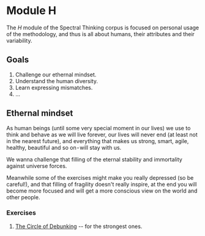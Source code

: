# Module H

The *H* module of the Spectral Thinking corpus is focused on personal usage of the methodology, and thus is all about humans, their attributes and their variability.

## Goals

1. Challenge our ethernal mindset. 
2. Understand the human diversity.
3. Learn expressing mismatches.
4. ...

## Ethernal mindset
As human beings (until some very special moment in our lives) we use to think and behave as we will live forever, our lives will never end (at least not in the nearest future), and everything that makes us strong, smart, agile, healthy, beautiful and so on - will stay with us.

We wanna challenge that filling of the eternal stability and immortality against universe forces.

Meanwhile some of the exercises might make you really depressed (so be careful!), and that filling of fragility doesn't really inspire, at the end you will become more focused and will get a more conscious view on the world and other people.

### Exercises

1. [The Circle of Debunking](https://github.com/humanspectrum/spectralthinking/blob/master/module%20h/circleofdebunking.md) -- for the strongest ones.

